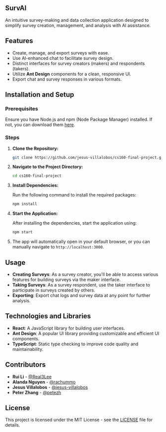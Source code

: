SurvAI
---

An intuitive survey-making and data collection application designed to simplify survey creation, management, and analysis with AI assistance.

## Features

- Create, manage, and export surveys with ease.
- Use AI-enhanced chat to facilitate survey design.
- Distinct interfaces for survey creators (makers) and respondents (takers).
- Utilize **Ant Design** components for a clean, responsive UI.
- Export chat and survey responses in various formats.

## Installation and Setup

### Prerequisites

Ensure you have Node.js and npm (Node Package Manager) installed. If not, you can download them [here](https://nodejs.org/).

### Steps

1. **Clone the Repository:**

    ```bash
    git clone https://github.com/jesus-villalobos/cs160-final-project.git
    ```

2. **Navigate to the Project Directory:**

    ```bash
    cd cs160-final-project
    ```

3. **Install Dependencies:**

    Run the following command to install the required packages:

    ```bash
    npm install
    ```

4. **Start the Application:**

    After installing the dependencies, start the application using:

    ```bash
    npm start
    ```

5. The app will automatically open in your default browser, or you can manually navigate to `http://localhost:3000`.

## Usage

- **Creating Surveys**: As a survey creator, you'll be able to access various features for building surveys via the maker interface.
- **Taking Surveys**: As a survey respondent, use the taker interface to participate in surveys created by others.
- **Exporting**: Export chat logs and survey data at any point for further analysis.

## Technologies and Libraries

- **React**: A JavaScript library for building user interfaces.
- **Ant Design**: A popular UI library providing customizable and efficient UI components.
- **TypeScript**: Static type checking to improve code quality and maintainability.

## Contributors
- **Rui Li** - [@Real3Lee](https://github.com/Real3Lee)
- **Alanda Nguyen** - [@rachummo](https://github.com/rachummo)
- **Jesus Villalobos** - [@jesus-villalobos](https://github.com/jesus-villalobos)
- **Peter Zhang** - [@petezh](https://github.com/petezh)

## License

This project is licensed under the MIT License - see the [LICENSE](LICENSE) file for details.